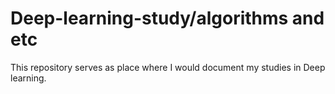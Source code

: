 # Deep-learning-study/algorithms and etc

This repository serves as place where I would document my studies in Deep learning.
